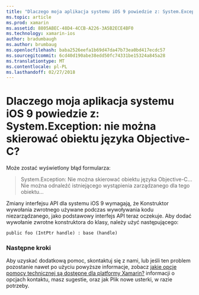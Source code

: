 ```yaml
---
title: "Dlaczego moja aplikacja systemu iOS 9 powiedzie z: System.Exception: nie można skierować obiektu języka Objective-C?"
ms.topic: article
ms.prod: xamarin
ms.assetid: 8805ABEC-48D4-4CCB-A226-3A5B2ECE4BF0
ms.technology: xamarin-ios
author: bradumbaugh
ms.author: brumbaug
ms.openlocfilehash: baba2526eefa1b69d47da47b73ea0bd417ecdc57
ms.sourcegitcommit: 6cd40d190abe38edd50fc74331be15324a845a28
ms.translationtype: MT
ms.contentlocale: pl-PL
ms.lasthandoff: 02/27/2018
---
```

# <a name="why-does-my-ios-9-app-fail-with-systemexception-failed-to-marshal-the-objective-c-object"></a>Dlaczego moja aplikacja systemu iOS 9 powiedzie z: System.Exception: nie można skierować obiektu języka Objective-C?

Może zostać wyświetlony błąd formularza:

> System.Exception: Nie można skierować obiektu języka Objective-C... Nie można odnaleźć istniejącego wystąpienia zarządzanego dla tego obiektu...

Zmiany interfejsu API dla systemu iOS 9 wymagają, że Konstruktor wywołania zwrotnego używane podczas wywoływania kodu niezarządzanego, jako podstawowy interfejs API teraz oczekuje. Aby dodać wywołanie zwrotne konstruktora do klasy, należy użyć następującego: 

`public foo (IntPtr handle) : base (handle) ` 

### <a name="next-steps"></a>Następne kroki

Aby uzyskać dodatkową pomoc, skontaktuj się z nami, lub jeśli ten problem pozostanie nawet po użyciu powyższe informacje, zobacz [jakie opcje pomocy technicznej są dostępne dla platformy Xamarin?](~/cross-platform/troubleshooting/support-options.md) informacji o opcjach kontaktu, masz sugestie, oraz jak Plik nowe usterki, w razie potrzeby. 
